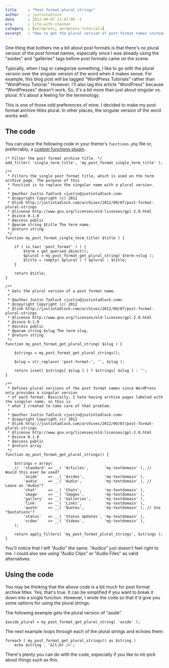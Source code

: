 ```yaml
---
title     : "Post format plural strings"
author    : justintadlock
date      : 2012-09-07 13:47:00 -5
era       : life-with-shannon
category  : [wordpress, wordpress-tutorials]
excerpt   : "How to get the plural version of post format names instead of the singular version."
---
```


One thing that bothers me a bit about post formats is that there's no plural version of the post format names, especially since I was already using the "asides" and "galleries" tags before post formats came on the scene.

Typically, when I tag or categorize something, I like to go with the plural version over the singular version of the word when it makes sense.  For example, this blog post will be tagged "WordPress Tutorials" rather than "WordPress Tutorial."  However, I'll also tag this article "WordPress" because "WordPresses" doesn't work.  So, it's a bit more than just about singular vs. plural.  It's about a feeling for the terminology.

This is one of those odd preferences of mine.  I decided to make my post format archive titles plural.  In other places, the singular version of the word works well.

## The code

You can place the following code in your theme's <code>functions.php</code> file or, preferrably, a <a href="http://justintadlock.com/archives/2011/02/02/creating-a-custom-functions-plugin-for-end-users" title="Creating a custom functions plugin for end users">custom functions plugin</a>.

```
/* Filter the post format archive title. */
add_filter( 'single_term_title', 'my_post_format_single_term_title' );

/**
 * Filters the single post format title, which is used on the term archive page. The purpose of this
 * function is to replace the singular name with a plural version.
 *
 * @author Justin Tadlock <justin@justintadlock.com>
 * @copyright Copyright (c) 2012
 * @link http://justintadlock.com/archives/2012/09/07/post-format-plural-strings
 * @license http://www.gnu.org/licenses/old-licenses/gpl-2.0.html
 * @since 0.1.0
 * @access public
 * @param string $title The term name.
 * @return string
 */
function my_post_format_single_term_title( $title ) {

	if ( is_tax( 'post_format' ) ) {
		$term = get_queried_object();
		$plural = my_post_format_get_plural_string( $term->slug );
		$title = !empty( $plural ) ? $plural : $title;
	}

	return $title;
}

/**
 * Gets the plural version of a post format name.
 *
 * @author Justin Tadlock <justin@justintadlock.com>
 * @copyright Copyright (c) 2012
 * @link http://justintadlock.com/archives/2012/09/07/post-format-plural-strings
 * @license http://www.gnu.org/licenses/old-licenses/gpl-2.0.html
 * @since 0.1.0
 * @access public
 * @param string $slug The term slug.
 * @return string
 */
function my_post_format_get_plural_string( $slug ) {

	$strings = my_post_format_get_plural_strings();

	$slug = str_replace( 'post-format-', '', $slug );

	return isset( $strings[ $slug ] ) ? $strings[ $slug ] : '';
}

/**
 * Defines plural versions of the post format names since WordPress only provides a singular version
 * of each format. Basically, I hate having archive pages labeled with the singular name, so this is
 * what I created to take care of that problem.
 *
 * @author Justin Tadlock <justin@justintadlock.com>
 * @copyright Copyright (c) 2012
 * @link http://justintadlock.com/archives/2012/09/07/post-format-plural-strings
 * @license http://www.gnu.org/licenses/old-licenses/gpl-2.0.html
 * @since 0.1.0
 * @access public
 * @return array
 */
function my_post_format_get_plural_strings() {

	$strings = array(
	//	'standard' => __( 'Articles',       'my-textdomain' ), // Would this ever be used?
		'aside'    => __( 'Asides',         'my-textdomain' ),
		'audio'    => __( 'Audio',          'my-textdomain' ), // Leave as "Audio"?
		'chat'     => __( 'Chats',          'my-textdomain' ),
		'image'    => __( 'Images',         'my-textdomain' ),
		'gallery'  => __( 'Galleries',      'my-textdomain' ),
		'link'     => __( 'Links',          'my-textdomain' ),
		'quote'    => __( 'Quotes',         'my-textdomain' ), // Use "Quotations"?
		'status'   => __( 'Status Updates', 'my-textdomain' ),
		'video'    => __( 'Videos',         'my-textdomain' ),
	);

	return apply_filters( 'my_post_format_plural_strings', $strings );
}
```

You'll notice that I left "Audio" the same.  "Audios" just doesn't feel right to me.  I could also see using "Audio Clips" or "Audio Files" as valid alternatives.

## Using the code

You may be thinking that the above code is a bit much for post format archive titles.  Yes, that's true.  It can be simplified if you want to break it down into a single function.  However, I wrote the code so that it'd give you some options for using the plural strings.

The following example gets the plural version of "aside".

```
$aside_plural = my_post_format_get_plural_string( 'aside' );
```

The next example loops through each of the plural strings and echoes them:

```
foreach ( my_post_format_get_plural_strings() as $string )
	echo $string . '&lt;br />';
```

There's plenty you can do with the code, especially if you like to nit-pick about things such as this.
